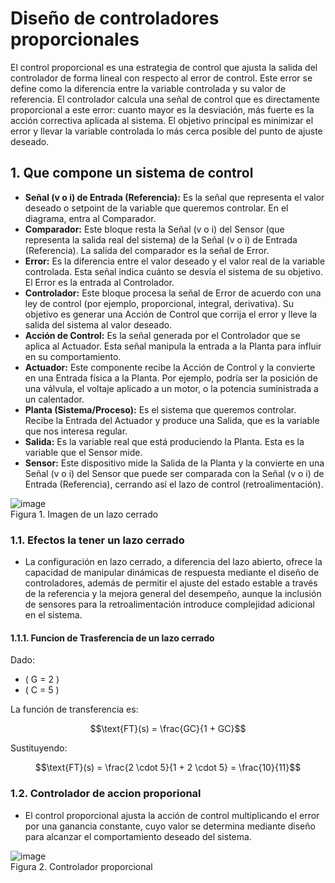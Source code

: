 # Diseño de controladores proporcionales 
El control proporcional es una estrategia de control que ajusta la salida del controlador de forma lineal con respecto al error de control. Este error se define como la diferencia entre la variable controlada y su valor de referencia. El controlador calcula una señal de control que es directamente proporcional a este error: cuanto mayor es la desviación, más fuerte es la acción correctiva aplicada al sistema. El objetivo principal es minimizar el error y llevar la variable controlada lo más cerca posible del punto de ajuste deseado.

## 1. Que compone un sistema de control 

- **Señal (v o i) de Entrada (Referencia):** Es la señal que representa el valor deseado o setpoint de la variable que queremos controlar. En el diagrama, entra al Comparador.
- **Comparador:** Este bloque resta la Señal (v o i) del Sensor (que representa la salida real del sistema) de la Señal (v o i) de Entrada (Referencia). La salida del comparador es la señal de Error.
- **Error:** Es la diferencia entre el valor deseado y el valor real de la variable controlada. Esta señal indica cuánto se desvía el sistema de su objetivo. El Error es la entrada al Controlador.
- **Controlador:** Este bloque procesa la señal de Error de acuerdo con una ley de control (por ejemplo, proporcional, integral, derivativa). Su objetivo es generar una Acción de Control que corrija el error y lleve la salida del sistema al valor deseado.
- **Acción de Control:** Es la señal generada por el Controlador que se aplica al Actuador. Esta señal manipula la entrada a la Planta para influir en su comportamiento.
- **Actuador:** Este componente recibe la Acción de Control y la convierte en una Entrada física a la Planta. Por ejemplo, podría ser la posición de una válvula, el voltaje aplicado a un motor, o la potencia suministrada a un calentador.
- **Planta (Sistema/Proceso):** Es el sistema que queremos controlar. Recibe la Entrada del Actuador y produce una Salida, que es la variable que nos interesa regular.
- **Salida:** Es la variable real que está produciendo la Planta. Esta es la variable que el Sensor mide.
- **Sensor:** Este dispositivo mide la Salida de la Planta y la convierte en una Señal (v o i) del Sensor que puede ser comparada con la Señal (v o i) de Entrada (Referencia), cerrando así el lazo de control (retroalimentación).

![image](https://github.com/user-attachments/assets/b71c550d-450c-4dff-895c-ef653e9c22f5)\
Figura 1. Imagen de un lazo cerrado

### 1.1. Efectos la tener un lazo cerrado 

- La configuración en lazo cerrado, a diferencia del lazo abierto, ofrece la capacidad de manipular dinámicas de respuesta mediante el diseño de controladores, además de permitir el ajuste del estado estable a través de la referencia y la mejora general del desempeño, aunque la inclusión de sensores para la retroalimentación introduce complejidad adicional en el sistema.

#### 1.1.1. Funcion de Trasferencia de un lazo cerrado

Dado:
- \( G = 2 \)
- \( C = 5 \)

La función de transferencia es:

$$\text{FT}(s) = \frac{GC}{1 + GC}$$

Sustituyendo:

$$\text{FT}(s) = \frac{2 \cdot 5}{1 + 2 \cdot 5} = \frac{10}{11}$$

### 1.2. Controlador de accion proporional

- El control proporcional ajusta la acción de control multiplicando el error por una ganancia constante, cuyo valor se determina mediante diseño para alcanzar el comportamiento deseado del sistema.

![image](https://github.com/user-attachments/assets/20eef776-18a1-4b6a-a039-60821a7ed592)\
Figura 2. Controlador proporcional

